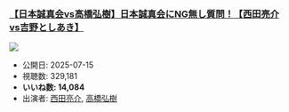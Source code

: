 ### [【日本誠真会vs高橋弘樹】日本誠真会にNG無し質問！【西田亮介vs吉野としあき】](https://www.youtube.com/watch?v=sbvCaoV8dpM)
[![](https://img.youtube.com/vi/sbvCaoV8dpM/sddefault.jpg)](https://www.youtube.com/watch?v=sbvCaoV8dpM)
-   公開日: 2025-07-15
-   視聴数: 329,181
-   **いいね数: 14,084**
-   出演者: [西田亮介](/rehacq_fan/people/西田亮介 "wikilink"), [高橋弘樹](/rehacq_fan/people/高橋弘樹 "wikilink")
